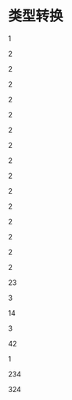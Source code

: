 # 类型转换

1

2

2



2



2



2



2

2

2

2



2

2

2

2

2

2



23



3

14

3

42

1

234



324

